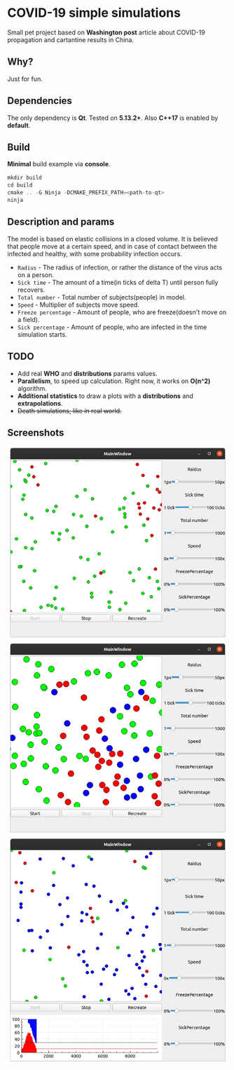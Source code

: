 COVID-19 simple simulations
==============

Small pet project based on **Washington post** article about COVID-19 propagation and cartantine results in China.

Why?
----
Just for fun.

Dependencies
-----
The only dependency is **Qt**. Tested on **5.13.2+**.
Also **C++17** is enabled by **default**.

Build
-----
**Minimal** build example via **console**.
```c++ based
mkdir build
cd build
cmake .. -G Ninja -DCMAKE_PREFIX_PATH=<path-to-qt>
ninja
```

Description and params
----
The model is based on elastic collisions in a closed volume.
It is believed that people move at a certain speed,
and in case of contact between the infected and healthy,
with some probability infection occurs.

* `Radius` - The radius of infection, or rather the distance of the virus acts on a person.
* `Sick time` - The amount of a time(in ticks of delta T) until person fully recovers.
* `Total number` - Total number of subjects(people) in model.
* `Speed` - Multiplier of subjects move speed.
* `Freeze percentage` - Amount of people, who are freeze(doesn't move on a field).
* `Sick percentage` - Amount of people, who are infected in the time simulation starts.

TODO
----
* Add real **WHO** and **distributions** params values.
* **Parallelism**, to speed up calculation. Right now, it works on **O(n^2)** algorithm.
* **Additional statistics** to draw a plots with a **distributions** and **extrapolations**.
* ~~Death simulations, like in real world.~~


Screenshots
----
![alt text](./res/1.png)
![alt text](./res/2.png)
![alt text](./res/3.png)

